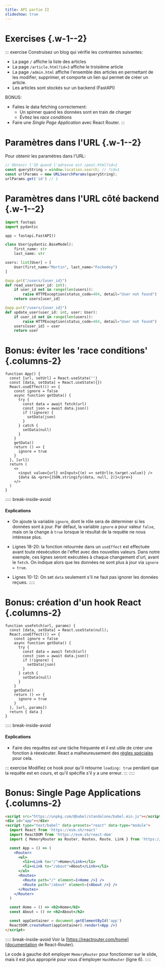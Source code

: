 ```yaml
---
title: API partie II
slideshow: true
---
```


# Exercises {.w-1--2}

::: exercise
Construisez un blog qui vérifie les contraintes suivantes:

- La page `/` affiche la liste des articles
- La page `/article.html?id=3` affiche le troisième article
- La page `/admin.html` affiche l'ensemble des articles en permettant de les modifier, supprimer,
  et comporte un lien qui permet de créer un article.
- Les articles sont stockés sur un backend (FastAPI)

BONUS:

- Faites le data fetching correctement:
  - Un spinner quand les données sont en train de charger
  - Évitez les *race conditions*
- Faire une *Single Page Application* avec React Router.
:::

# Paramètres dans l'URL {.w-1--2}

Pour obtenir les paramètres dans l'URL:

``` js {.run}
// Obtenir l'ID quand l'adresse est /post.html?id=1
const queryString = window.location.search; // ?id=1
const urlParams = new URLSearchParams(queryString);
urlParams.get('id') // 1
```

# Paramètres dans l'URL côté backend {.w-1--2}

```python
import fastapi
import pydantic

app = fastapi.FastAPI()

class User(pydantic.BaseModel):
    first_name: str
    last_name: str

users: list[User] = [
    User(first_name="Martin", last_name="Fockedey")
]

@app.get("/users/{user_id}")
def read_user(user_id: int):
    if user_id not in range(len(users)):
        raise HTTPException(status_code=404, detail="User not found")
    return users[user_id]

@app.put("/users/{user_id}")
def update_user(user_id: int, user: User):
    if user_id not in range(len(users)):
        raise HTTPException(status_code=404, detail="User not found")
    users[user_id] = user
    return user
```

# Bonus: éviter les 'race conditions' {.columns-2}

```tsx {.run framework="react"}
function App() {
  const [url, setUrl] = React.useState('')
  const [data, setData] = React.useState({})
  React.useEffect(() => {
    const ignore = false
    async function getData() {
      try {
        const data = await fetch(url)
        const json = await data.json()
        if (!ignore) {
          setData(json)
        }
      } catch {
        setData(null)
      }
    }
    getData()
    return () => {
      ignore = true
    }
  }, [url])
  return (
    <>
      <input value={url} onInput={(e) => setUrl(e.target.value)} />
      {data && <pre>{JSON.stringify(data, null, 2)}</pre>}
    </>
  )
}
```

::::: break-inside-avoid
#### Explications

- On ajoute la variable `ignore`,
  dont le rôle sera de déterminer si les données sont à jour.
  Par défaut, la variable `ignore` a pour valeur `false`,
  mais on la change à `true` lorsque le résultat de la requête ne nous intéresse plus.

- Lignes 18-20: la fonction retournée dans un `useEffect` est effectuée
  avant toute réexécution de l'effet avec des nouvelles valeurs.
  Dans notre exemple, ces lignes seront exécutées
  à chaque changement d'url, avant le `fetch`.
  On indique alors que les données ne sont plus à jour via `ignore = true`.

- Lignes 10-12: On set `data` seulement s'il ne faut pas ignorer les données reçues.
:::::

# Bonus: création d'un hook React {.columns-2}

``` tsx {framework="react"}
function useFetch(url, params) {
  const [data, setData] = React.useState(null);
  React.useEffect(() => {
    const ignore = false
    async function getData() {
      try {
        const data = await fetch(url)
        const json = await data.json()
        if (!ignore) {
          setData(json)
        }
      } catch {
        setData(null)
      }
    }
    getData()
    return () => {
      ignore = true
    }
  }, [url, params])
  return { data }
}
```

::::: break-inside-avoid
#### Explications

- Faire des requêtes est une tâche fréquente
  et il est utile de créer une fonction à réexécuter.
  React a malheureusement des [règles spéciales](https://react.dev/reference/rules#rules-of-hooks) pour cela.

::: exercise
Modifiez ce hook pour qu'il retourne `loading: true`
pendant que la requête est en cours,
et qu'il spécifie s'il y a une erreur.
:::
:::::

# Bonus: Single Page Applications {.columns-2}

``` html {.run}
<script src="https://unpkg.com/@babel/standalone/babel.min.js"></script>
<div id="app"></div>
<script type="text/babel" data-presets="react" data-type="module">
  import React from 'https://esm.sh/react'
  import ReactDOM from 'https://esm.sh/react-dom'
  import { MemoryRouter as Router, Routes, Route, Link } from 'https://esm.sh/react-router-dom'

  const App = () => (
    <Router>
      <ul>
        <li><Link to="/">Home</Link></li>
        <li><Link to="/about">About</Link></li>
      </ul>
      <Routes>
        <Route path="/" element={<Home />} />
        <Route path="/about" element={<About />} />
      </Routes>
    </Router>
  )

  const Home = () => <h2>Home</h2>
  const About = () => <h2>About</h2>

  const appContainer = document.getElementById('app')
  ReactDOM.createRoot(appContainer).render(<App />)
</script>
```

::::: break-inside-avoid
Voir la [https://reactrouter.com/home](documentation de React-Router).

Le code à gauche doit employer `MemoryRouter` pour fonctionner sur le slide,
mais il est plus approprié pour vous d'employer `HashRouter` (ligne 6).
:::::